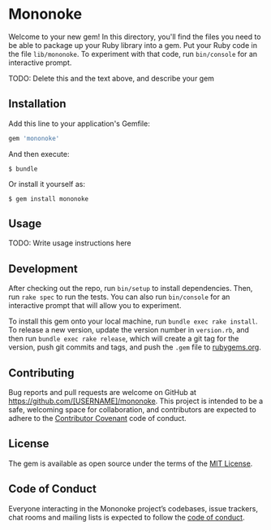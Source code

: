 # Mononoke

Welcome to your new gem! In this directory, you'll find the files you need to be able to package up your Ruby library into a gem. Put your Ruby code in the file `lib/mononoke`. To experiment with that code, run `bin/console` for an interactive prompt.

TODO: Delete this and the text above, and describe your gem

## Installation

Add this line to your application's Gemfile:

```ruby
gem 'mononoke'
```

And then execute:

    $ bundle

Or install it yourself as:

    $ gem install mononoke

## Usage

TODO: Write usage instructions here

## Development

After checking out the repo, run `bin/setup` to install dependencies. Then, run `rake spec` to run the tests. You can also run `bin/console` for an interactive prompt that will allow you to experiment.

To install this gem onto your local machine, run `bundle exec rake install`. To release a new version, update the version number in `version.rb`, and then run `bundle exec rake release`, which will create a git tag for the version, push git commits and tags, and push the `.gem` file to [rubygems.org](https://rubygems.org).

## Contributing

Bug reports and pull requests are welcome on GitHub at https://github.com/[USERNAME]/mononoke. This project is intended to be a safe, welcoming space for collaboration, and contributors are expected to adhere to the [Contributor Covenant](http://contributor-covenant.org) code of conduct.

## License

The gem is available as open source under the terms of the [MIT License](https://opensource.org/licenses/MIT).

## Code of Conduct

Everyone interacting in the Mononoke project’s codebases, issue trackers, chat rooms and mailing lists is expected to follow the [code of conduct](https://github.com/[USERNAME]/mononoke/blob/master/CODE_OF_CONDUCT.md).
